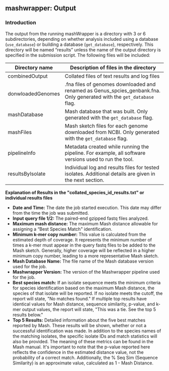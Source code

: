 ## mashwrapper: Output

### Introduction

The output from the running mashWrapper is a directory with 3 or 6 subdirectories, depending on whether analysis included using a database (`use_database`) or building a database (`get_database`), respectively. This directory will be named “results” unless the name of the output directory is specified in the submission script. The following files will be included:

Directory name | Description of files in the directory
----------|-------------------
combinedOutput |	Collated files of text results and log files
donwloadedGenomes |	.fna files of genomes downloaded and renamed as Genus_spcies_genbank.fna. Only generated with the `get_database` flag.
mashDatabase |	Mash database that was built. Only generated with the `get_database` flag.
mashFiles |	Mash sketch files for each genome downloaded from NCBI. Only generated with the `get_database` flag.
pipelineInfo |	Metadata created while running the pipeline. For example, all software versions used to run the tool.
resultsByIsolate |	Individual log and results files for tested isolates. Additional details are given in the next section.

**Explanation of Results in the "collated_species_id_results.txt" or individual results files**  

* **Date and Time:** The date the job started execution. This date may differ from the time the job was submitted.  
* **Input query file 1/2:** The paired-end gzipped fastq files analyzed.  
* **Maximum mash distance:** The maximum Mash distance allowable for assigning a “Best Species Match" identification.     
* **Minimum k-mer copy number:** This value is calculated from the estimated depth of coverage. It represents the minimum number of times a k-mer must appear in the query fastq files to be added to the Mash sketch. Generally, higher coverage will be reflected in a higher minimum copy number, leading to a more representative Mash sketch.  
* **Mash Database Name:** The file name of the Mash database version used for the job.
* **Mashwrapper Version:** The version of the Mashwrapper pipeline used for the job.
* **Best species match:** If an isolate sequence meets the minimum criteria for species identification based on the maximum Mash distance, the species of that isolate will be reported. If no isolate meets the cutoff, the report will state, "No matches found." If multiple top results have identical values for Mash distance, sequence similarity, p-value, and k-mer output values, the report will state, "This was a tie. See the top 5 results below."    
* **Top 5 Results:** Detailed information about the five best matches reported by Mash. These results will be shown, whether or not a successful identification was made. In addition to the species names of the matching isolates, the specific isolate IDs and match statistics will also be provided. The meaning of these metrics can be found in the Mash manual. It's important to note that the p-value reported here reflects the confidence in the estimated distance value, not the probability of a correct match. Additionally, the % Seq Sim (Sequence Similarity) is an approximate value, calculated as 1 - Mash Distance.

